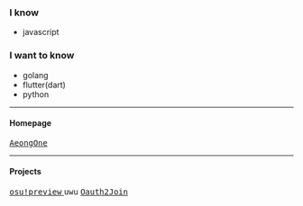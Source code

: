<h3>I know</h3>

- javascript

<h3>I want to know</h3>

- golang
- flutter(dart)
- python

<hr />

<h4>Homepage</h4>

<a href="//aeong.one">
  <kbd>AeongOne</kbd>
</a>

<hr />

<h4>Projects</h4>

<a href="//osu.pages.dev">
  <kbd>osu!preview</kbd>
</a>
<!-- <a href=""> -->
  <kbd>uwu</kbd>
<a href="//github.com/aeongdesu/Oauth2Join">
  <kbd>Oauth2Join</kbd>
</a>
